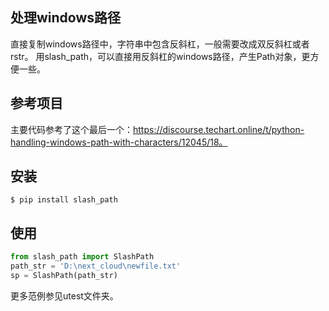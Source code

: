 ## 处理windows路径

直接复制windows路径中，字符串中包含反斜杠，一般需要改成双反斜杠或者rstr。
用slash_path，可以直接用反斜杠的windows路径，产生Path对象，更方便一些。


## 参考项目

主要代码参考了这个最后一个：https://discourse.techart.online/t/python-handling-windows-path-with-characters/12045/18。

## 安装
```
$ pip install slash_path
```


## 使用

```python
from slash_path import SlashPath
path_str = 'D:\next_cloud\newfile.txt'
sp = SlashPath(path_str)

```
更多范例参见utest文件夹。